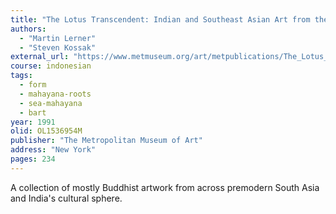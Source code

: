 ```yaml
---
title: "The Lotus Transcendent: Indian and Southeast Asian Art from the Samuel Eilenberg Collection"
authors:
  - "Martin Lerner"
  - "Steven Kossak"
external_url: "https://www.metmuseum.org/art/metpublications/The_Lotus_Transcendent_Indian_and_Southeast_Asian_Art_from_the_Samuel_Eilenberg_Collection"
course: indonesian
tags:
  - form
  - mahayana-roots
  - sea-mahayana
  - bart
year: 1991
olid: OL1536954M
publisher: "The Metropolitan Museum of Art"
address: "New York"
pages: 234
---
```


A collection of mostly Buddhist artwork from across premodern South Asia and India's cultural sphere.
